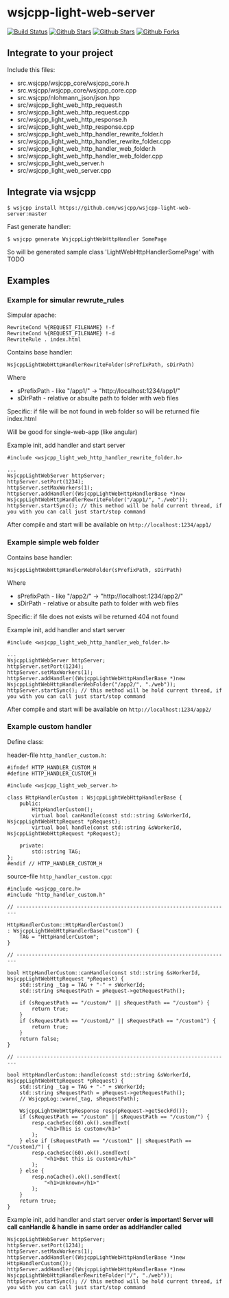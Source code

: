 # wsjcpp-light-web-server

[![Build Status](https://api.travis-ci.org/wsjcpp/wsjcpp-light-web-server.svg?branch=master)](https://travis-ci.org/wsjcpp/wsjcpp-light-web-server) [![Github Stars](https://img.shields.io/github/stars/wsjcpp/wsjcpp-light-web-server.svg?label=github%20%E2%98%85)](https://github.com/wsjcpp/wsjcpp-light-web-server/stargazers) [![Github Stars](https://img.shields.io/github/contributors/wsjcpp/wsjcpp-light-web-server.svg)](https://github.com/wsjcpp/wsjcpp-light-web-server/) [![Github Forks](https://img.shields.io/github/forks/wsjcpp/wsjcpp-light-web-server.svg?label=github%20forks)](https://github.com/wsjcpp/wsjcpp-light-web-server/network/members)

## Integrate to your project

Include this files:

- src.wsjcpp/wsjcpp_core/wsjcpp_core.h
- src.wsjcpp/wsjcpp_core/wsjcpp_core.cpp
- src.wsjcpp/nlohmann_json/json.hpp
- src/wsjcpp_light_web_http_request.h
- src/wsjcpp_light_web_http_request.cpp
- src/wsjcpp_light_web_http_response.h
- src/wsjcpp_light_web_http_response.cpp
- src/wsjcpp_light_web_http_handler_rewrite_folder.h
- src/wsjcpp_light_web_http_handler_rewrite_folder.cpp
- src/wsjcpp_light_web_http_handler_web_folder.h
- src/wsjcpp_light_web_http_handler_web_folder.cpp
- src/wsjcpp_light_web_server.h
- src/wsjcpp_light_web_server.cpp

## Integrate via wsjcpp

```
$ wsjcpp install https://github.com/wsjcpp/wsjcpp-light-web-server:master
```

Fast generate handler:

```
$ wsjcpp generate WsjcppLightWebHttpHandler SomePage
```
So will be generated sample class 'LightWebHttpHandlerSomePage' with TODO

## Examples

### Example for simular rewrute_rules

Simpular apache:
```
RewriteCond %{REQUEST_FILENAME} !-f
RewriteCond %{REQUEST_FILENAME} !-d
RewriteRule . index.html
```

Contains base handler:
```
WsjcppLightWebHttpHandlerRewriteFolder(sPrefixPath, sDirPath)
```
Where
* sPrefixPath - like "/app1/" -> "http://localhost:1234/app1/"
* sDirPath - relative or absulte path to folder with web files

Specific: if file will be not found in web folder so will be returned file index.html

Will be good for single-web-app (like angular)

Example init, add handler and start server
```
#include <wsjcpp_light_web_http_handler_rewrite_folder.h>

... 
WsjcppLightWebServer httpServer;
httpServer.setPort(1234);
httpServer.setMaxWorkers(1);
httpServer.addHandler((WsjcppLightWebHttpHandlerBase *)new WsjcppLightWebHttpHandlerRewriteFolder("/app1/", "./web"));
httpServer.startSync(); // this method will be hold current thread, if you with you can call just start/stop command
```

After compile and start will be available on `http://localhost:1234/app1/`

### Example simple web folder

Contains base handler:
```
WsjcppLightWebHttpHandlerWebFolder(sPrefixPath, sDirPath)
```

Where
* sPrefixPath - like "/app2/" -> "http://localhost:1234/app2/"
* sDirPath - relative or absulte path to folder with web files

Specific: if file does not exists wil be returned 404 not found

Example init, add handler and start server
```
#include <wsjcpp_light_web_http_handler_web_folder.h>

... 
WsjcppLightWebServer httpServer;
httpServer.setPort(1234);
httpServer.setMaxWorkers(1);
httpServer.addHandler((WsjcppLightWebHttpHandlerBase *)new WsjcppLightWebHttpHandlerWebFolder("/app2/", "./web"));
httpServer.startSync(); // this method will be hold current thread, if you with you can call just start/stop command
```

After compile and start will be available on `http://localhost:1234/app2/`

### Example custom handler

Define class:

header-file `http_handler_custom.h`:
```
#ifndef HTTP_HANDLER_CUSTOM_H
#define HTTP_HANDLER_CUSTOM_H

#include <wsjcpp_light_web_server.h>

class HttpHandlerCustom : WsjcppLightWebHttpHandlerBase {
    public:
        HttpHandlerCustom();
        virtual bool canHandle(const std::string &sWorkerId, WsjcppLightWebHttpRequest *pRequest);
        virtual bool handle(const std::string &sWorkerId, WsjcppLightWebHttpRequest *pRequest);

    private:
        std::string TAG;
};
#endif // HTTP_HANDLER_CUSTOM_H
```

source-file `http_handler_custom.cpp`:
```
#include <wsjcpp_core.h>
#include "http_handler_custom.h"

// ----------------------------------------------------------------------

HttpHandlerCustom::HttpHandlerCustom()
: WsjcppLightWebHttpHandlerBase("custom") {
    TAG = "HttpHandlerCustom";
}

// ----------------------------------------------------------------------

bool HttpHandlerCustom::canHandle(const std::string &sWorkerId, WsjcppLightWebHttpRequest *pRequest) {
    std::string _tag = TAG + "-" + sWorkerId;
    std::string sRequestPath = pRequest->getRequestPath();

    if (sRequestPath == "/custom/" || sRequestPath == "/custom") {
        return true;    
    }
    if (sRequestPath == "/custom1/" || sRequestPath == "/custom1") {
        return true;    
    }
    return false;
}

// ----------------------------------------------------------------------

bool HttpHandlerCustom::handle(const std::string &sWorkerId, WsjcppLightWebHttpRequest *pRequest) {
    std::string _tag = TAG + "-" + sWorkerId;
    std::string sRequestPath = pRequest->getRequestPath();
    // WsjcppLog::warn(_tag, sRequestPath);
    
    WsjcppLightWebHttpResponse resp(pRequest->getSockFd());
    if (sRequestPath == "/custom" || sRequestPath == "/custom/") {
        resp.cacheSec(60).ok().sendText(
            "<h1>This is custom</h1>"
        );
    } else if (sRequestPath == "/custom1" || sRequestPath == "/custom1/") {
        resp.cacheSec(60).ok().sendText(
            "<h1>But this is custom1</h1>"
        );
    } else {
        resp.noCache().ok().sendText(
            "<h1>Unknown</h1>"
        );
    }
    return true;
}
```

Example init, add handler and start server
__order is important! Server will call canHandle & handle in same order as addHandler called__
```
WsjcppLightWebServer httpServer;
httpServer.setPort(1234);
httpServer.setMaxWorkers(1);
httpServer.addHandler((WsjcppLightWebHttpHandlerBase *)new HttpHandlerCustom());
httpServer.addHandler((WsjcppLightWebHttpHandlerBase *)new WsjcppLightWebHttpHandlerRewriteFolder("/", "./web"));
httpServer.startSync(); // this method will be hold current thread, if you with you can call just start/stop command
```
